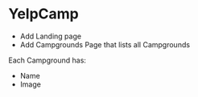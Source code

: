 # YelpCamp

* Add Landing page
* Add Campgrounds Page that lists all Campgrounds

Each Campground has:

* Name
* Image
